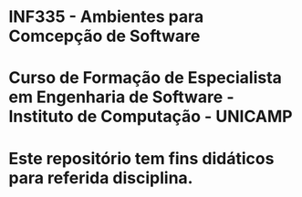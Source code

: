 # INF335 - Ambientes para Comcepção de Software
# Curso de Formação de Especialista em Engenharia de Software - Instituto de Computação - UNICAMP
# Este repositório tem fins didáticos para referida disciplina.
